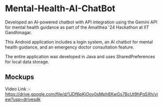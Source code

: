 # Mental-Health-AI-ChatBot
Developed an AI-powered chatbot with API integration using the Gemini API for mental health guidance as part of the Amalthea '24 Hackathon at IIT Gandhinagar.

This Android application includes a login system, an AI chatbot for mental health guidance, and an emergency doctor consultation feature.

The entire application was developed in Java and uses SharedPreferences for local data storage.

## Mockups
Video Link :- https://drive.google.com/file/d/1JDf6pKjOoy0sMph8XwGs7BcUt9hPg5Xh/view?usp=drivesdk
